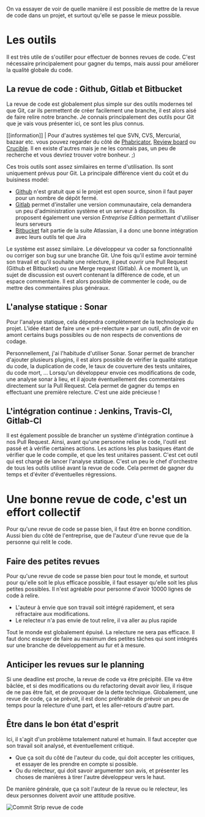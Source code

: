 On va essayer de voir de quelle manière il est possible de mettre de la revue de code dans un projet, et surtout qu'elle se passe le mieux possible. 

# Les outils

Il est très utile de s'outiller pour effectuer de bonnes revues de code. C'est nécessaire principalement pour gagner du temps, mais aussi pour améliorer la qualité globale du code.

## La revue de code : Github, Gitlab et Bitbucket 

La revue de code est globalement plus simple sur des outils modernes tel que Git, car ils permettent de créer facilement une branche, il est alors aisé de faire relire notre branche. Je connais principalement des outils pour Git que je vais vous présenter ici, ce sont les plus connus. 

[[information]] 
| Pour d'autres systèmes tel que SVN, CVS, Mercurial, bazaar etc. vous pouvez regarder du côté de [Phabricator](https://www.phacility.com/), [Review board](https://www.reviewboard.org/) ou [Crucible](https://fr.atlassian.com/software/crucible). Il en existe d'autres mais je ne les connais pas, un peu de recherche et vous devriez trouver votre bonheur. ;)

Ces trois outils sont assez similaires en terme d'utilisation. Ils sont uniquement prévus pour Git. La principale différence vient du coût et du buisiness model: 

- [Github](https://github.com/) n'est gratuit que si le projet est open source, sinon il faut payer pour un nombre de dépôt fermé. 
- [Gitlab](https://gitlab.com/) permet d'installer une version communautaire, cela demandera un peu d'administration système et un serveur à disposition. Ils proposent également une version *Entreprise Edition* permettant d'utiliser leurs serveurs
- [Bitbucket](https://bitbucket.org/) fait partie de la suite Atlassian, il a donc une bonne intégration avec leurs outils tel que Jira

Le système est assez similaire. Le développeur va coder sa fonctionnalité ou corriger son bug sur une branche Git. Une fois qu'il estime avoir terminé son travail et qu'il souhaite une relecture, il peut ouvrir une Pull Request (Github et Bitbucket) ou une Merge request (Gitlab). À ce moment là, un sujet de discussion est ouvert contenant la différence de code, et un espace commentaire. Il est alors possible de commenter le code, ou de mettre des commentaires plus généraux. 

## L'analyse statique : Sonar

Pour l'analyse statique, cela dépendra complètement de la technologie du projet. L'idée étant de faire une « pré-relecture » par un outil, afin de voir en amont certains bugs possibles ou de non respects de conventions de codage.

Personnellement, j'ai l'habitude d'utiliser Sonar. Sonar permet de brancher d'ajouter plusieurs plugins, il est alors possible de vérifier la qualité statique du code, la duplication de code, le taux de couverture des tests unitaires, du code mort, ...  Lorsqu'un développeur envoie ces modifications de code, une analyse sonar à lieu, et il ajoute éventuellement des commentaires directement sur la Pull Request. Cela permet de gagner du temps en effectuant une première relecture. C'est une aide précieuse !

## L'intégration continue : Jenkins, Travis-CI, Gitlab-CI

Il est également possible de brancher un système d'intégration continue à nos Pull Request. Ainsi, avant qu'une personne relise le code, l'outil est passé et à vérifie certaines actions. Les actions les plus basiques étant de vérifier que le code compile, et que les test unitaires passent. C'est cet outil qui est chargé de lancer l'analyse statique. C'est un peu le chef d'orchestre de tous les outils utilisé avant la revue de code. Cela permet de gagner du temps et d'éviter d'éventuelles régressions. 

# Une bonne revue de code, c'est un effort collectif

Pour qu'une revue de code se passe bien, il faut être en bonne condition. Aussi bien du côté de l'entreprise, que de l'auteur d'une revue que de la personne qui relit le code. 

## Faire des petites revues

Pour qu'une revue de code se passe bien pour tout le monde, et surtout pour qu'elle soit le plus efficace possible, il faut essayer qu'elle soit les plus petites possibles. Il n'est agréable pour personne d'avoir 10000 lignes de code à relire. 

- L'auteur à envie que son travail soit intégré rapidement, et sera réfractaire aux modifications. 
- Le relecteur n'a pas envie de tout relire, il va aller au plus rapide

Tout le monde est globalement épuisé. La relecture ne sera pas efficace. Il faut donc essayer de faire au maximum des petites tâches qui sont intégrés sur une branche de développement au fur et à mesure. 

## Anticiper les revues sur le planning

Si une deadline est proche, la revue de code va être précipité. Elle va être bâclée, et si des modifications ou du refactoring devait avoir lieu, il risque de ne pas être fait, et de provoquer de la dette technique. Globalement, une revue de code, ça se prévoit, il est donc préférable de prévoir un peu de temps pour la relecture d'une part, et les aller-retours d'autre part. 

## Être dans le bon état d'esprit

Ici, il s'agit d'un problème totalement naturel et humain. Il faut accepter que son travail soit analysé, et éventuellement critiqué. 

- Que ça soit du côté de l'auteur du code, qui doit accepter les critiques, et essayer de les prendre en compte si possible.
- Ou du relecteur, qui doit savoir argumenter son avis, et présenter les choses de manières à tirer l'autre développeur vers le haut.

De manière générale, que ça soit l'auteur de la revue ou le relecteur, les deux personnes doivent avoir une attitude positive.

![Commit Strip revue de code](/media/galleries/5520/114a976c-cf5c-4633-9a4e-a65077621462.jpg)